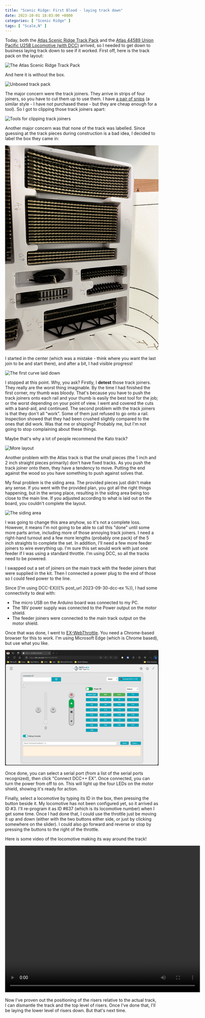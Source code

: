 ```yaml
---
title: "Scenic Ridge: First Blood - laying track down"
date: 2023-10-01 18:03:00 +0800
categories: [ "Scenic Ridge" ]
tags: [ "Scale,N" ]
---
```


Today, both the [Atlas Scenic Ridge Track Pack](https://www.trainz.com/products/atlas-2588-n-scale-scenic-ridge-track-pack) and the [Atlas 44589 Union Pacific U25B Locomotive (with DCC)](https://www.trainz.com/products/atlas-44589-n-union-pacific-u25b-ph-2a-locomotive-637-w-dcc-ln-box) arrived, so I needed to get down to business laying track down to see if it worked.  First off, here is the track pack on the layout:

![The Atlas Scenic Ridge Track Pack](/assets/2023/1001/img1.jpg)

And here it is without the box.

![Unboxed track pack](/assets/2023/1001/img2.jpg)

The major concern were the track joiners.  They arrive in strips of four joiners, so you have to cut them up to use them.  I have [a pair of snips](https://www.amazon.com/BOOSDEN-Crafting-Electrical-Precision-Clippers/dp/B0936HH4YG) (a similar style - I have not purchased these - but they are cheap enough for a tool).  So I got to clipping those track joiners apart:

![Tools for clipping track joiners](/assets/2023/1001/img3.jpg)

Another major concern was that none of the track was labelled. Since guessing at the track pieces during construction is a bad idea, I decided to label the box they came in:

![Labeling the box](/assets/2023/1001/img4.jpg)

I started in the center (which was a mistake - think where you want the last join to be and start there), and after a bit, I
 had visible progress!

![The first curve laid down](/assets/2023/1001/img5.jpg)

I stopped at this point.  Why, you ask?  Firstly, I **detest** those track joiners.  They really are the worst thing imaginable.  By the time I had finished the first corner, my thumb was bloody.  That's because you have to push the track joiners onto each rail and your thumb is easily the best tool for the job; or the worst depending on your point of view.  I went and covered the cuts with a band-aid, and continued.  The second problem with the track joiners is that they don't all "work".  Some of them just refused to go onto a rail.  Inspection showed that they had been crushed slightly compared to the ones that did work.  Was that me or shipping? Probably me, but I'm not going to stop complaining about these things.

Maybe that's why a lot of people recommend the Kato track?

![More layout](/assets/2023/1001/img6.jpg)

Another problem with the Atlas track is that the small pieces (the 1 inch and 2 inch straight pieces primarily) don't have fixed tracks.  As you push the track joiner onto them, they have a tendency to move.  Putting the end against the wood so you have something to push against solves that.

My final problem is the siding area. The provided pieces just didn't make any sense.  If you went with the provided plan, you got all the right things happening, but in the wrong place, resulting in the siding area being too close to the main line.  If you adjusted according to what is laid out on the board, you couldn't complete the layout.

![The siding area](/assets/2023/1001/img7.jpg)

I was going to change this area anyhow, so it's not a complete loss.  However, it means I'm not going to be able to call this "done" until some more parts arrive, including more of those annoying track joiners.  I need a right-hand turnout and a few more lengths (probably one pack) of the 5 inch straights to complete the set. In addition, I'll need a few more feeder joiners to wire everything up.  I'm sure this set would work with just one feeder if I was using a standard throttle.  I'm using DCC, so all the tracks need to be powered.

I swapped out a set of joiners on the main track with the feeder joiners that were supplied in the kit.  Then I connected a power plug to the end of those so I could feed power to the line.

Since [I'm using DCC-EX]({% post_url 2023-09-30-dcc-ex %}), I had some connectivity to deal with:

* The micro USB on the Arduino board was connected to my PC.
* The 18V power supply was connected to the Power output on the motor shield.
* The feeder joiners were connected to the main track output on the motor shield.

Once that was done, I went to [EX-WebThrottle](https://dcc-ex.github.io/WebThrottle-EX).  You need a Chrome-based browser for this to work.  I'm using Microsoft Edge (which is Chrome based), but use what you like.

![The EX-WebThrottle site](/assets/2023/1001/screenshot-1.png)

Once done, you can select a serial port (from a list of the serial ports recognized), then click "Connect DCC++ EX". Once connected, you can turn the power from off to on.  This will light up the four LEDs on the motor shield, showing it's ready for action.

Finally, select a locomotive by typing its ID in the box, then pressing the button beside it.  My locomotive has not been configured yet, so it arrived as ID #3.  I'll re-program it as ID #637 (which is its locomotive number) when I get some time.  Once I had done that, I could use the throttle just be moving it up and down (either with the two buttons either side, or just by clicking somewhere on the slider).  I could also go forward and reverse or stop by pressing the buttons to the right of the throttle.

Here is some video of the locomotive making its way around the track!

<video width="640" height="480" preload="auto" controls>
  <source src="{{"/assets/2023/1001/trains.mov" | relative_url }}" type="video/mov"/>
  <source src="{{"/assets/2023/1001/trains.mp4" | relative_url }}" type="video/mp4"/>
  Your browser does not support the video tag.
</video>

Now I've proven out the positioning of the risers relative to the actual track, I can dismantle the track and the top level of risers.  Once I've done that, I'll be laying the lower level of risers down.  But that's next time.
